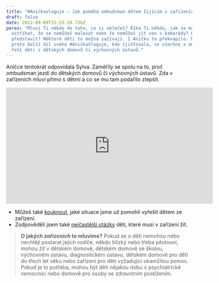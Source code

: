 ```yaml
---
title: "#Aničkavloguje – Jak pomáhá ombudsman dětem žijícím v zařízeních?"
draft: false
date: 2022-09-09T15:53:29.736Z
perex: "Mluví Ti někdo do toho, co si oblečeš? Říká Ti někdo, jak se máš
  ostříhat, že se nemůžeš malovat nebo že nemůžeš jít ven s kamarády? Umíš si to
  představit? Některé děti to možná zažívají. I Aničku to překvapilo. Natočila
  proto další díl svého #AničkaVloguje, kde zjišťovala, co všechno s ombudsmanem
  řeší děti z dětských domovů či výchovných ústavů."
---
```

A﻿ničce tentokrát odpovídala Sylva. Zaměřily se spolu na to, proč ombudsman jezdí do dětských domovů či výchovných ústavů. Zda v zařízeních mluví přímo s dětmi a co se mu tam podařilo zlepšit. 

<iframe width="560" height="315" src="https://www.youtube.com/embed/BfMYDjRmHJE" title="YouTube video player" frameborder="0" allow="accelerometer; autoplay; clipboard-write; encrypted-media; gyroscope; picture-in-picture" allowfullscreen></iframe>

* M﻿ůžeš také [kouknout](https://deti.ochrance.cz/pripady/ustavni-a-ochranna-vychova/), jaké situace jsme už pomohli vyřešit dětem ze zařízení. 
* Zodpověděli jsem také [nejčastější otázky](https://deti.ochrance.cz/jsem/v-domove/) dětí, které musí v zařízení žít. 

> **O jakých *zařízeních* to mluvíme?** Pokud se o děti nemohou nebo nechtějí postarat jejich rodiče, někdo blízký nebo třeba pěstouni, mohou žít v dětském domově, dětském domově se školou, výchovném ústavu, diagnostickém ústavu, dětském domově pro děti do třech let věku nebo zařízení pro děti vyžadující okamžitou pomoc. Pokud je to potřeba, mohou být děti nějakou dobu v psychiatrické nemocnici nebo domově pro osoby se zdravotním postižením.